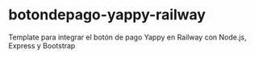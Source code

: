 # botondepago-yappy-railway
Template para integrar el botón de pago Yappy en Railway con Node.js, Express y Bootstrap
